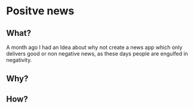 # Positve news

## What?
A month ago I had an Idea about why not create a news app which only delivers good or non negative news, as these days people are engulfed in negativity.

## Why?

## How?
